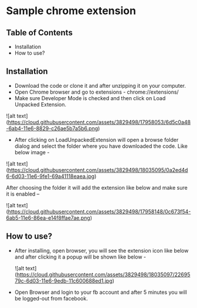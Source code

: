 # Sample chrome extension

## Table of Contents

* Installation
* How to use?

## Installation

* Download the code or clone it and after unzipping it on your computer.
* Open Chrome browser and go to extensions - chrome://extensions/
* Make sure Developer Mode is checked and then click on Load Unpacked Extension.

![alt text] (https://cloud.githubusercontent.com/assets/3829498/17958053/6d5c0a48-6ab4-11e6-8829-c26ae5b7a5b6.png)

* After clicking on LoadUnpackedExtension will open a browse folder dialog and select the folder where you have downloaded the code. Like below image - 

![alt text] (https://cloud.githubusercontent.com/assets/3829498/18035095/0a2ed4d6-6d03-11e6-9fe1-69a41118eaea.jpg)

After choosing the folder it will add the extension like below and make sure it is enabled –

![alt text] (https://cloud.githubusercontent.com/assets/3829498/17958148/0c673f54-6ab5-11e6-86ea-e14f8ffae7ae.png)

## How to use?

* After installing, open browser, you will see the extension icon like below and after clicking it a popup will be shown like below -

  ![alt text] (https://cloud.githubusercontent.com/assets/3829498/18035097/2269579c-6d03-11e6-9edb-11c600688ed1.jpg)

* Open Browser and login to your fb account and after 5 minutes you will be logged-out from facebook. 
